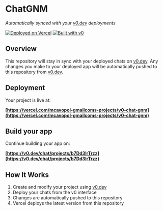 # ChatGNM

*Automatically synced with your [v0.dev](https://v0.dev) deployments*

[![Deployed on Vercel](https://img.shields.io/badge/Deployed%20on-Vercel-black?style=for-the-badge&logo=vercel)](https://vercel.com/mcavopol-gmailcoms-projects/v0-chat-gnm)
[![Built with v0](https://img.shields.io/badge/Built%20with-v0.dev-black?style=for-the-badge)](https://v0.dev/chat/projects/b7Dd3lrTrzz)

## Overview

This repository will stay in sync with your deployed chats on [v0.dev](https://v0.dev).
Any changes you make to your deployed app will be automatically pushed to this repository from [v0.dev](https://v0.dev).

## Deployment

Your project is live at:

**[https://vercel.com/mcavopol-gmailcoms-projects/v0-chat-gnm](https://vercel.com/mcavopol-gmailcoms-projects/v0-chat-gnm)**

## Build your app

Continue building your app on:

**[https://v0.dev/chat/projects/b7Dd3lrTrzz](https://v0.dev/chat/projects/b7Dd3lrTrzz)**

## How It Works

1. Create and modify your project using [v0.dev](https://v0.dev)
2. Deploy your chats from the v0 interface
3. Changes are automatically pushed to this repository
4. Vercel deploys the latest version from this repository